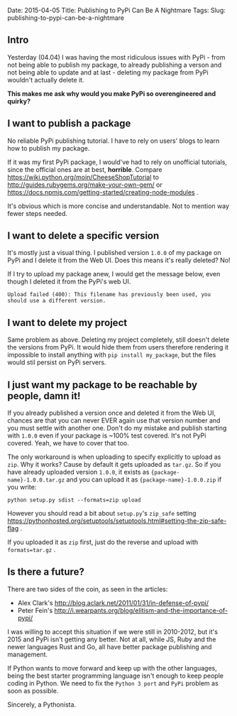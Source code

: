 Date: 2015-04-05
Title: Publishing to PyPi Can Be A Nightmare
Tags:
Slug: publishing-to-pypi-can-be-a-nightmare


## Intro

Yesterday (04.04) I was having the most ridiculous issues with PyPi - from not being able to publish my package, to already publishing a verson and not being able to update and at last - deleting my package from PyPi wouldn't actually delete it.


**This makes me ask why would you make PyPi so overengineered and quirky?**


## I want to publish a package

No reliable PyPi publishing tutorial. I have to rely on users' blogs to learn how to publish my package. 

If it was my first PyPi package, I would've had to rely on unofficial tutorials, since the official ones are at best, **horrible**. Compare https://wiki.python.org/moin/CheeseShopTutorial to http://guides.rubygems.org/make-your-own-gem/ or https://docs.npmjs.com/getting-started/creating-node-modules .

It's obvious which is more concise and understandable. Not to mention way fewer steps needed.


## I want to delete a specific version

It's mostly just a visual thing. I published version `1.0.0` of my package on PyPi and I delete it from the Web UI. Does this means it's really deleted? No!

If I try to upload my package anew, I would get the message below, even though I deleted it from the PyPi's web UI.

```
Upload failed (400): This filename has previously been used, you should use a different version.
```


## I want to delete my project

Same problem as above. Deleting my project completely, still doesn't delete the versions from PyPi. It would hide them from users therefore rendering it impossible to install anything with `pip install my_package`, but the files would stil persist on PyPi servers.


## I just want my package to be reachable by people, damn it!

If you already published a version once and deleted it from the Web UI, chances are that you can never EVER again use that version number and you must settle with another one. Don't do my mistake and publish starting with `1.0.0` even if your package is ~100% test covered. It's not PyPi covered. Yeah, we have to cover that too.


The only workaround is when uploading to specify explicitly to upload as `zip`. Why it works? Cause by default it gets uploaded as `tar.gz`. So if you have already uploaded version `1.0.0`, it exists as `{package-name}-1.0.0.tar.gz` and you can upload it as `{package-name}-1.0.0.zip` if you write:

```
python setup.py sdist --formats=zip upload
```

However you should read a bit about `setup.py`'s `zip_safe` setting https://pythonhosted.org/setuptools/setuptools.html#setting-the-zip-safe-flag .


If you uploaded it as `zip` first, just do the reverse and upload with `formats=tar.gz` .


## Is there a future?

There are two sides of the coin, as seen in the articles:

* Alex Clark's http://blog.aclark.net/2011/01/31/in-defense-of-pypi/ 
* Peter Fein's http://i.wearpants.org/blog/elitism-and-the-importance-of-pypi/


I was willing to accept this situation if we were still in 2010-2012, but it's 2015 and PyPi isn't getting any better. Not at all, while JS, Ruby and the newer languages Rust and Go, all have better package publishing and management.


If Python wants to move forward and keep up with the other languages, being the best starter programming language isn't enough to keep people coding in Python. We need to fix the `Python 3 port` and `PyPi` problem as soon as possible.

Sincerely, a Pythonista.
